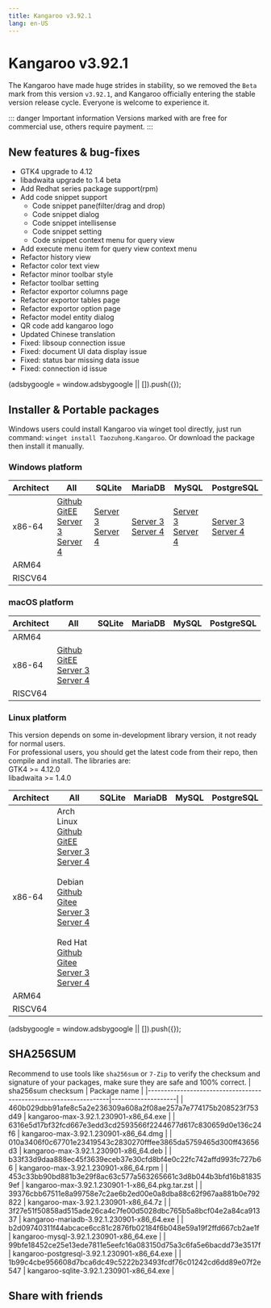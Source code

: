```yaml
---
title: Kangaroo v3.92.1
lang: en-US
---
```


# Kangaroo v3.92.1
The Kangaroo have made huge strides in stability, so we removed the `Beta` mark from this version `v3.92.1`, and Kangaroo officially entering the stable version release cycle. Everyone is welcome to experience it.

::: danger Important information
Versions marked with <Badge text="Dev" /> <Badge text="Beta"/> are free for commercial use, others require payment.
:::


## New features & bug-fixes
- GTK4 upgrade to 4.12
- libadwaita upgrade to 1.4 beta
- Add Redhat series package support(rpm)
- Add code snippet support
  - Code snippet pane(filter/drag and drop)
  - Code snippet dialog
  - Code snippet intellisense
  - Code snippet setting
  - Code snippet context menu for query view
- Add execute menu item for query view context menu
- Refactor history view
- Refactor color text view
- Refactor minor toolbar style
- Refactor toolbar setting
- Refactor exportor columns page
- Refactor exportor tables page
- Refactor exportor option page
- Refactor model entity dialog
- QR code add kangaroo logo
- Updated Chinese translation
- Fixed: libsoup connection issue
- Fixed: document UI data display issue
- Fixed: status bar missing data issue
- Fixed: connection id issue

<div>
    <script2 type="text/javascript" async="true" src="https://pagead2.googlesyndication.com/pagead/js/adsbygoogle.js" />
    <ins class="adsbygoogle"
        style="display:block; text-align:center;"
        data-ad-layout="in-article"
        data-ad-format="fluid"
        data-ad-client="ca-pub-3975819313740938"
        data-ad-slot="6760827895"></ins>
    <script2 type="text/javascript">
        (adsbygoogle = window.adsbygoogle || []).push({});
    </script2>
</div>

## Installer & Portable packages
Windows users could install Kangaroo via winget tool directly, just run command: `winget install Taozuhong.Kangaroo`. Or download the package then install it manually.

### Windows platform
| Architect         | All               | SQLite            | MariaDB           | MySQL             | PostgreSQL        |
|-------------------|-------------------|-------------------|-------------------|-------------------|-------------------|
| x86-64            |[Github](https://github.com/dbkangaroo/kangaroo/releases/download/v3.92.1.230901/kangaroo-max-3.92.1.230901-x86_64.exe) <br/> [GitEE](https://gitee.com/dbkangaroo/kangaroo/releases/download/v3.92.1.230901/kangaroo-max-3.92.1.230901-x86_64.exe) <br/> [Server 3](https://kangaroo.awaysoft.com/downloads/v3.92.1.230901/kangaroo-max-3.92.1.230901-x86_64.exe) <br/> [Server 4](https://d4.injdk.cn/dbkangaroo/v3.92.1.230901/kangaroo-max-3.92.1.230901-x86_64.exe) | [Server 3](https://kangaroo.awaysoft.com/downloads/v3.92.1.230901/kangaroo-sqlite-3.92.1.230901-x86_64.exe) <br/> [Server 4](https://d4.injdk.cn/dbkangaroo/v3.92.1.230901/kangaroo-sqlite-3.92.1.230901-x86_64.exe) | [Server 3](https://kangaroo.awaysoft.com/downloads/v3.92.1.230901/kangaroo-mariadb-3.92.1.230901-x86_64.exe) <br/> [Server 4](https://d4.injdk.cn/dbkangaroo/v3.92.1.230901/kangaroo-mariadb-3.92.1.230901-x86_64.exe) | [Server 3](https://kangaroo.awaysoft.com/downloads/v3.92.1.230901/kangaroo-mysql-3.92.1.230901-x86_64.exe) <br/> [Server 4](https://d4.injdk.cn/dbkangaroo/v3.92.1.230901/kangaroo-mysql-3.92.1.230901-x86_64.exe) | [Server 3](https://kangaroo.awaysoft.com/downloads/v3.92.1.230901/kangaroo-postgresql-3.92.1.230901-x86_64.exe) <br/> [Server 4](https://d4.injdk.cn/dbkangaroo/v3.92.1.230901/kangaroo-postgresql-3.92.1.230901-x86_64.exe) |
| ARM64             | | | | | |
| RISCV64           | | | | | |

### macOS platform
| Architect         | All               | SQLite            | MariaDB           | MySQL             | PostgreSQL        |
|-------------------|-------------------|-------------------|-------------------|-------------------|-------------------|
| ARM64             | | | | | |
| x86-64            |[Github](https://github.com/dbkangaroo/kangaroo/releases/download/v3.92.1.230901/kangaroo-max-3.92.1.230901-x86_64.dmg) <br/> [GitEE](https://gitee.com/dbkangaroo/kangaroo/releases/download/v3.92.1.230901/kangaroo-max-3.92.1.230901-x86_64.dmg) <br/> [Server 3](https://kangaroo.awaysoft.com/downloads/v3.92.1.230901/kangaroo-max-3.92.1.230901-x86_64.dmg) <br/>[Server 4](https://d4.injdk.cn/dbkangaroo/v3.92.1.230901/kangaroo-max-3.92.1.230901-x86_64.dmg) | | | | |
| RISCV64           | | | | | |


### Linux platform
This version depends on some in-development library version, it not ready for normal users.<br/>
For professional users, you should get the latest code from their repo, then compile and install. The libraries are:<br/>
GTK4 >= 4.12.0 <br/>
libadwaita >= 1.4.0

| Architect         | All               | SQLite            | MariaDB           | MySQL             | PostgreSQL        |
|-------------------|-------------------|-------------------|-------------------|-------------------|-------------------|
| x86-64            | Arch Linux<br/>[Github](https://github.com/dbkangaroo/kangaroo/releases/download/v3.92.1.230901/kangaroo-max-3.92.1.230901-1-x86_64.pkg.tar.zst) <br/> [GitEE](https://gitee.com/dbkangaroo/kangaroo/releases/download/v3.92.1.230901/kangaroo-max-3.92.1.230901-1-x86_64.pkg.tar.zst) <br/>[Server 3](https://kangaroo.awaysoft.com/downloads/v3.92.1.230901/kangaroo-max-3.92.1.230901-1-x86_64.pkg.tar.zst) <br/> [Server 4](https://d4.injdk.cn/dbkangaroo/v3.92.1.230901/kangaroo-max-3.92.1.230901-1-x86_64.pkg.tar.zst)<br/><br/> Debian<br/> [Github](https://github.com/dbkangaroo/kangaroo/releases/download/v3.92.1.230901/kangaroo-max-3.92.1.230901-x86_64.deb) <br/>[Gitee](https://gitee.com/dbkangaroo/kangaroo/releases/download/v3.92.1.230901/kangaroo-max-3.92.1.230901-x86_64.deb) <br/>[Server 3](https://kangaroo.awaysoft.com/downloads/v3.92.1.230901/kangaroo-max-3.92.1.230901-x86_64.deb) <br/>[Server 4](https://d4.injdk.cn/dbkangaroo/v3.92.1.230901/kangaroo-max-3.92.1.230901-x86_64.deb)<br/><br/> Red Hat<br/>[Github](https://github.com/dbkangaroo/kangaroo/releases/download/v3.92.1.230901/kangaroo-max-3.92.1.230901-x86_64.rpm) <br/>[Gitee](https://gitee.com/dbkangaroo/kangaroo/releases/download/v3.92.1.230901/kangaroo-max-3.92.1.230901-x86_64.rpm) <br/>[Server 3](https://kangaroo.awaysoft.com/downloads/v3.92.1.230901/kangaroo-max-3.92.1.230901-x86_64.rpm) <br/>[Server 4](https://d4.injdk.cn/dbkangaroo/v3.92.1.230901/kangaroo-max-3.92.1.230901-x86_64.rpm)| | | | |
| ARM64             | | | | | |
| RISCV64           | | | | | |

<div>
    <script2 type="text/javascript" async="true" src="https://pagead2.googlesyndication.com/pagead/js/adsbygoogle.js" />
    <ins class="adsbygoogle"
        style="display:block; text-align:center;"
        data-ad-layout="in-article"
        data-ad-format="fluid"
        data-ad-client="ca-pub-3975819313740938"
        data-ad-slot="6760827895"></ins>
    <script2 type="text/javascript">
        (adsbygoogle = window.adsbygoogle || []).push({});
    </script2>
</div>

## SHA256SUM
Recommend to use tools like `sha256sum` or `7-Zip` to verify the checksum and signature of your packages, make sure they are safe and 100% correct.
| sha256sum checksum                                               | Package name       |
|------------------------------------------------------------------|--------------------|
| 460b029dbb91afe8c5a2e236309a608a2f08ae257a7e774175b208523f753d49 | kangaroo-max-3.92.1.230901-x86_64.exe            |
| 6316e5d17bf32fcd667e3edd3cd2593566f2244677d617c830659d0e136c24f6 | kangaroo-max-3.92.1.230901-x86_64.dmg            |
| 010a3406f0c67701e23419543c2830270fffee3865da5759465d300ff43656d3 | kangaroo-max-3.92.1.230901-x86_64.deb            |
| b33f33d9daa888ec45f3639eceb37e30cfd8bf4e0c22fc742affd993fc727b66 | kangaroo-max-3.92.1.230901-x86_64.rpm            |
| 453c33bb90bd881b3e29f8ac63c577a563265661c3d8b044b3bfd16b818359ef | kangaroo-max-3.92.1.230901-1-x86_64.pkg.tar.zst  |
| 39376cbb67511e8a99758e7c2ae6b2ed00e0a8dba88c62f967aa881b0e792822 | kangaroo-max-3.92.1.230901-x86_64.7z             |
| 3f27e51f50858ad515ade26ca4c7fe00d5028dbc765b5a8bcf04e2a84ca91337 | kangaroo-mariadb-3.92.1.230901-x86_64.exe        |
| b2d09740311f44abcace6cc81c2876fb02184f6b048e59a19f2ffd667cb2ae1f | kangaroo-mysql-3.92.1.230901-x86_64.exe          |
| 99bfe18452ce25e13ede7811e5eefc16a083150d75a3c6fa5e6bacdd73e3517f | kangaroo-postgresql-3.92.1.230901-x86_64.exe     |
| 1b99c4cbe956608d7bca6dc49c5222b23493fcdf76c01242cd6dd89e07f2e547 | kangaroo-sqlite-3.92.1.230901-x86_64.exe         |

## Share with friends
<social-share :networks="['facebook', 'twitter', 'whatsapp', 'telegram', 'linkedin', 'reddit', 'line', 'skype', 'pinterest']" />
